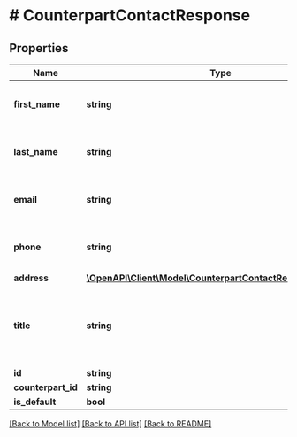 # # CounterpartContactResponse

## Properties

Name | Type | Description | Notes
------------ | ------------- | ------------- | -------------
**first_name** | **string** | The first name of a contact person. |
**last_name** | **string** | The last name of a contact person. |
**email** | **string** | The email address of a contact person. | [optional]
**phone** | **string** | The phone number of a contact person | [optional]
**address** | [**\OpenAPI\Client\Model\CounterpartContactResponseAddress**](CounterpartContactResponseAddress.md) |  |
**title** | **string** | The title or honorific of a contact person. Examples: Mr., Ms., Dr., Prof. | [optional]
**id** | **string** |  |
**counterpart_id** | **string** |  |
**is_default** | **bool** |  |

[[Back to Model list]](../../README.md#models) [[Back to API list]](../../README.md#endpoints) [[Back to README]](../../README.md)
